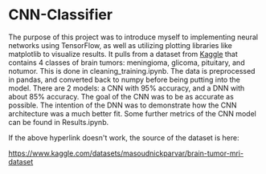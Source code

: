 # CNN-Classifier

The purpose of this project was to introduce myself to implementing neural networks using TensorFlow, as well as utilizing plotting libraries like matplotlib to visualize results. It pulls from a dataset from
[Kaggle](https://www.kaggle.com/datasets/masoudnickparvar/brain-tumor-mri-dataset) that contains 4 classes of brain tumors: meningioma, glicoma, pituitary, and notumor. This is done in cleaning_training.ipynb.
The data is preprocessed in pandas, and converted back to numpy before being putting into the model. There are 2 models: a CNN with 95% accuracy, and a DNN with about 85% accuracy. The goal of the CNN was to
be as accurate as possible. The intention of the DNN was to demonstrate how the CNN architecture was a much better fit. Some further metrics of the CNN model can be found in Results.ipynb.


If the above hyperlink doesn't work, the source of the dataset is here: 

https://www.kaggle.com/datasets/masoudnickparvar/brain-tumor-mri-dataset
